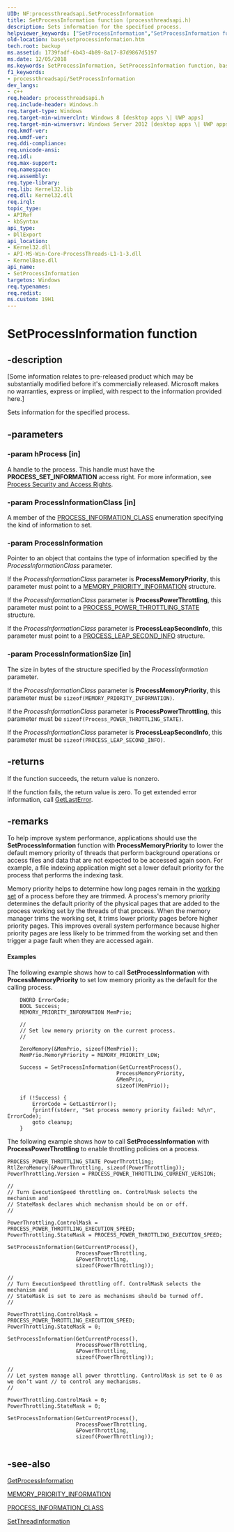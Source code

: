 ```yaml
---
UID: NF:processthreadsapi.SetProcessInformation
title: SetProcessInformation function (processthreadsapi.h)
description: Sets information for the specified process.
helpviewer_keywords: ["SetProcessInformation","SetProcessInformation function","base.setprocessinformation","processthreadsapi/SetProcessInformation"]
old-location: base\setprocessinformation.htm
tech.root: backup
ms.assetid: 1739fadf-6b43-4b89-8a17-87d9867d5197
ms.date: 12/05/2018
ms.keywords: SetProcessInformation, SetProcessInformation function, base.setprocessinformation, processthreadsapi/SetProcessInformation
f1_keywords:
- processthreadsapi/SetProcessInformation
dev_langs:
- c++
req.header: processthreadsapi.h
req.include-header: Windows.h
req.target-type: Windows
req.target-min-winverclnt: Windows 8 [desktop apps \| UWP apps]
req.target-min-winversvr: Windows Server 2012 [desktop apps \| UWP apps]
req.kmdf-ver: 
req.umdf-ver: 
req.ddi-compliance: 
req.unicode-ansi: 
req.idl: 
req.max-support: 
req.namespace: 
req.assembly: 
req.type-library: 
req.lib: Kernel32.lib
req.dll: Kernel32.dll
req.irql: 
topic_type:
- APIRef
- kbSyntax
api_type:
- DllExport
api_location:
- Kernel32.dll
- API-MS-Win-Core-ProcessThreads-L1-1-3.dll
- KernelBase.dll
api_name:
- SetProcessInformation
targetos: Windows
req.typenames: 
req.redist: 
ms.custom: 19H1
---
```


# SetProcessInformation function


## -description


<p class="CCE_Message">[Some information relates to pre-released product which may be substantially modified before it's commercially released. Microsoft makes no warranties, express or implied, with respect to the information provided here.]

Sets information for the specified process.


## -parameters




### -param hProcess [in]

A handle to the process. This handle must have the <b>PROCESS_SET_INFORMATION</b> access 
      right. For more information, see 
      <a href="https://docs.microsoft.com/windows/desktop/ProcThread/process-security-and-access-rights">Process Security and Access Rights</a>.


### -param ProcessInformationClass [in]

A member of the [PROCESS_INFORMATION_CLASS](/windows/win32/api/processthreadsapi/ne-processthreadsapi-process_information_class) enumeration specifying the kind of information to set.  


### -param ProcessInformation

Pointer to an object that contains the type of information specified by the 
       <i>ProcessInformationClass</i> parameter.

If the <i>ProcessInformationClass</i> parameter is 
       <b>ProcessMemoryPriority</b>, this parameter must point to a 
       <a href="/windows/win32/api/processthreadsapi/ns-processthreadsapi-memory_priority_information">MEMORY_PRIORITY_INFORMATION</a> structure.

If the <i>ProcessInformationClass</i> parameter is 
       <b>ProcessPowerThrottling</b>, this parameter must point to a 
       <a href="/windows/win32/api/processthreadsapi/ns-processthreadsapi-process_power_throttling_state">PROCESS_POWER_THROTTLING_STATE</a> structure.

If the <i>ProcessInformationClass</i> parameter is 
       <b>ProcessLeapSecondInfo</b>, this parameter must point to a 
       <a href="https://msdn.microsoft.com/en-us/library/Mt829716(v=VS.85).aspx">PROCESS_LEAP_SECOND_INFO</a> structure.


### -param ProcessInformationSize [in]

The size in bytes of the structure specified by the <i>ProcessInformation</i> parameter.

If the <i>ProcessInformationClass</i> parameter is 
       <b>ProcessMemoryPriority</b>, this parameter must be 
       <code>sizeof(MEMORY_PRIORITY_INFORMATION)</code>.

If the <i>ProcessInformationClass</i> parameter is 
       <b>ProcessPowerThrottling</b>, this parameter must be 
       <code>sizeof(Process_POWER_THROTTLING_STATE)</code>.

If the <i>ProcessInformationClass</i> parameter is 
       <b>ProcessLeapSecondInfo</b>, this parameter must be 
       <code>sizeof(PROCESS_LEAP_SECOND_INFO)</code>.


## -returns



If the function succeeds, the return value is nonzero.

If the function fails, the return value is zero. To get extended error information, call 
       <a href="https://docs.microsoft.com/windows/desktop/api/errhandlingapi/nf-errhandlingapi-getlasterror">GetLastError</a>.




## -remarks



To help improve system performance, applications should use the 
    <b>SetProcessInformation</b> function with 
    <b>ProcessMemoryPriority</b> to lower the default memory priority of threads that perform 
    background operations or access files and data that are not expected to be accessed again soon. For example, a 
    file indexing application might set a lower default priority for the process that performs the indexing task.

Memory priority helps to determine how long pages remain in the 
    <a href="https://docs.microsoft.com/windows/desktop/Memory/working-set">working set</a> of a process before they are trimmed. A process's 
    memory priority determines the default priority of the physical pages that are added to the process working set by 
    the threads of that process. When the memory manager trims the working set, it trims lower priority pages before 
    higher priority pages. This improves overall system performance because higher priority pages are less likely to 
    be trimmed from the working set and then trigger a page fault when they are accessed again. 


#### Examples

The following example shows how to call 
     <b>SetProcessInformation</b> with 
     <b>ProcessMemoryPriority</b> to set low memory priority as the default for the calling 
     process.

<pre class="syntax" xml:space="preserve"><code>    DWORD ErrorCode;
    BOOL Success;
    MEMORY_PRIORITY_INFORMATION MemPrio;

    //
    // Set low memory priority on the current process.
    //

    ZeroMemory(&amp;MemPrio, sizeof(MemPrio));
    MemPrio.MemoryPriority = MEMORY_PRIORITY_LOW;

    Success = SetProcessInformation(GetCurrentProcess(),
                                   ProcessMemoryPriority,
                                   &amp;MemPrio,
                                   sizeof(MemPrio));

    if (!Success) {
        ErrorCode = GetLastError();
        fprintf(stderr, "Set process memory priority failed: %d\n", ErrorCode);
        goto cleanup;
    }</code></pre>
The following example shows how to call 
     <b>SetProcessInformation</b> with 
     <b>ProcessPowerThrottling</b> to enable throttling policies on a process. 

<pre class="syntax" xml:space="preserve"><code>PROCESS_POWER_THROTTLING_STATE PowerThrottling;
RtlZeroMemory(&amp;PowerThrottling, sizeof(PowerThrottling));
PowerThrottling.Version = PROCESS_POWER_THROTTLING_CURRENT_VERSION;

//
// Turn ExecutionSpeed throttling on. ControlMask selects the mechanism and
// StateMask declares which mechanism should be on or off.
//

PowerThrottling.ControlMask = PROCESS_POWER_THROTTLING_EXECUTION_SPEED;
PowerThrottling.StateMask = PROCESS_POWER_THROTTLING_EXECUTION_SPEED;

SetProcessInformation(GetCurrentProcess(), 
                      ProcessPowerThrottling, 
                      &amp;PowerThrottling, 
                      sizeof(PowerThrottling));

//
// Turn ExecutionSpeed throttling off. ControlMask selects the mechanism and
// StateMask is set to zero as mechanisms should be turned off.
//

PowerThrottling.ControlMask = PROCESS_POWER_THROTTLING_EXECUTION_SPEED;
PowerThrottling.StateMask = 0;

SetProcessInformation(GetCurrentProcess(), 
                      ProcessPowerThrottling, 
                      &amp;PowerThrottling, 
                      sizeof(PowerThrottling));

//
// Let system manage all power throttling. ControlMask is set to 0 as we don’t want // to control any mechanisms.
//

PowerThrottling.ControlMask = 0;
PowerThrottling.StateMask = 0;

SetProcessInformation(GetCurrentProcess(), 
                      ProcessPowerThrottling, 
                      &amp;PowerThrottling, 
                      sizeof(PowerThrottling));
 </code></pre>



## -see-also




<a href="https://docs.microsoft.com/windows/desktop/api/processthreadsapi/nf-processthreadsapi-getprocessinformation">GetProcessInformation</a>



<a href="/windows/win32/api/processthreadsapi/ns-processthreadsapi-memory_priority_information">MEMORY_PRIORITY_INFORMATION</a>



<a href="https://docs.microsoft.com/previous-versions/mt767996(v=vs.85)">PROCESS_INFORMATION_CLASS</a>



<a href="https://docs.microsoft.com/windows/desktop/api/processthreadsapi/nf-processthreadsapi-setprocessinformation">SetThreadInformation</a>
 

 

